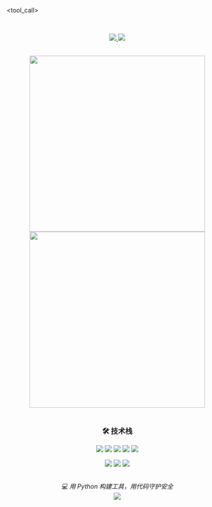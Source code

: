 <!-- 动态欢迎语 -->
<tool_call>

<br />

<!-- 头像（可选） -->
<!-- <p align="center">
  <img src="https://via.placeholder.com/150/C2DFFF/333?text=💻" width="120" style="border-radius: 50%;" />
</p> -->

<!-- 联系方式 & 公众号 -->
<p align="center">
  <a href="https://github.com/tang51678">
    <img src="https://img.shields.io/badge/GitHub-%E4%BC%98%E7%A7%80%E5%BC%80%E5%8F%91%E8%80%85-181717?logo=github&logoColor=white" />
  </a>
  <a href="https://mp.weixin.qq.com/s?__biz=MzU0NjI5NDMwMA==&mid=2247483649&idx=1&sn=95e25795d2c0a56a9e36f9b1504d63f5&chksm=fb525d05cc25da1357c05499231048a3c73b98063c495f85134d2098621e236a1822622f939b#rd" target="_blank">
    <img src="https://img.shields.io/badge/%E5%BC%80%E5%BF%83%E7%BD%91%E5%AE%89-%E5%85%AC%E4%BC%97%E5%8F%B7-28A745?logo=weChat&logoColor=white" />
  </a>
</p>

<br />

<!-- 数据统计 -->
<div align="center">
  <img src="https://github-readme-stats.vercel.app/api?username=tang51678&theme=transparent&show_icons=true&hide_border=true&layout=compact&icon_color=36C9C3" width="400" />
  <img src="https://streak-stats.demolab.com?user=tang51678&theme=transparent&date_format=%5BY.%5Dn.j&hide_border=true&stroke=36C9C3" width="400" />
</div>

<br />

<!-- 技术栈 -->
<div align="center">
  <h3>🛠️ 技术栈</h3>
  <p>
    <img src="https://img.shields.io/badge/Python-3776B1?logo=python&logoColor=white" />
    <img src="https://img.shields.io/badge/Django-0C4B33?logo=django&logoColor=white" />
    <img src="https://img.shields.io/badge/Flask-000000?logo=flask&logoColor=white" />
    <img src="https://img.shields.io/badge/Pandas-150536?logo=pandas&logoColor=white" />
    <img src="https://img.shields.io/badge/Scrapy-00FF00?logo=Scrapy&logoColor=black" />
  </p>
  <p>
    <img src="https://img.shields.io/badge/Cyber_Security-%E7%BD%91%E7%BB%9C%E5%AE%89%E5%85%A8-red" />
    <img src="https://img.shields.io/badge/Linux-FCC624?logo=linux&logoColor=black" />
    <img src="https://img.shields.io/badge/Git-F05032?logo=git&logoColor=white" />
  </p>
</div>

<br />

<!-- 简介与座右铭 -->
<div align="center">
  <em>💻 用 Python 构建工具，用代码守护安全</em>
  <br />
  <img src="https://capsule-render.vercel.app/api?type=waving&color=gradient&height=80&section=footer" />
</div>
